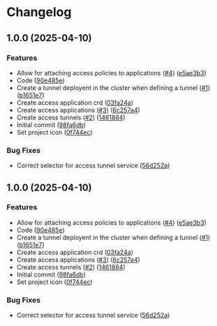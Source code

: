 # Changelog

## 1.0.0 (2025-04-10)


### Features

* Allow for attaching access policies to applications ([#4](https://github.com/maxs-rose/Cloudflare-Operator/issues/4)) ([e5ae3b3](https://github.com/maxs-rose/Cloudflare-Operator/commit/e5ae3b3f2dfa25f90b03dee25b041eb4300e6cf4))
* Code ([90e485e](https://github.com/maxs-rose/Cloudflare-Operator/commit/90e485e4467f1d29c23136fe3528dbef31e2bb18))
* Create a tunnel deployent in the cluster when defining a tunnel ([#1](https://github.com/maxs-rose/Cloudflare-Operator/issues/1)) ([b1651e7](https://github.com/maxs-rose/Cloudflare-Operator/commit/b1651e710f556f4ba0cc289af2881a161407a3ea))
* Create access application crd ([03fa24a](https://github.com/maxs-rose/Cloudflare-Operator/commit/03fa24a29a0203fc2b171f3b23b3243525b986ba))
* Create access applications ([#3](https://github.com/maxs-rose/Cloudflare-Operator/issues/3)) ([6c257a4](https://github.com/maxs-rose/Cloudflare-Operator/commit/6c257a4bc31694da082a3c0b06f421c78439e80c))
* Create access tunnels ([#2](https://github.com/maxs-rose/Cloudflare-Operator/issues/2)) ([1461884](https://github.com/maxs-rose/Cloudflare-Operator/commit/1461884a6d866ed81917bb1c4a9c3b564f2bea7d))
* Initial commit ([98fa6db](https://github.com/maxs-rose/Cloudflare-Operator/commit/98fa6dbda6d52ac75c8f00255c133fdab151b080))
* Set project icon ([0f744ec](https://github.com/maxs-rose/Cloudflare-Operator/commit/0f744ecc2f0ba07db9e20eaa2274a0bad8b2da3a))


### Bug Fixes

* Correct selector for access tunnel service ([56d252a](https://github.com/maxs-rose/Cloudflare-Operator/commit/56d252a57493498faacb70e7fa1fd15d35b93d7e))

## 1.0.0 (2025-04-10)


### Features

* Allow for attaching access policies to applications ([#4](https://github.com/maxs-rose/Cloudflare-Operator/issues/4)) ([e5ae3b3](https://github.com/maxs-rose/Cloudflare-Operator/commit/e5ae3b3f2dfa25f90b03dee25b041eb4300e6cf4))
* Code ([90e485e](https://github.com/maxs-rose/Cloudflare-Operator/commit/90e485e4467f1d29c23136fe3528dbef31e2bb18))
* Create a tunnel deployent in the cluster when defining a tunnel ([#1](https://github.com/maxs-rose/Cloudflare-Operator/issues/1)) ([b1651e7](https://github.com/maxs-rose/Cloudflare-Operator/commit/b1651e710f556f4ba0cc289af2881a161407a3ea))
* Create access application crd ([03fa24a](https://github.com/maxs-rose/Cloudflare-Operator/commit/03fa24a29a0203fc2b171f3b23b3243525b986ba))
* Create access applications ([#3](https://github.com/maxs-rose/Cloudflare-Operator/issues/3)) ([6c257a4](https://github.com/maxs-rose/Cloudflare-Operator/commit/6c257a4bc31694da082a3c0b06f421c78439e80c))
* Create access tunnels ([#2](https://github.com/maxs-rose/Cloudflare-Operator/issues/2)) ([1461884](https://github.com/maxs-rose/Cloudflare-Operator/commit/1461884a6d866ed81917bb1c4a9c3b564f2bea7d))
* Initial commit ([98fa6db](https://github.com/maxs-rose/Cloudflare-Operator/commit/98fa6dbda6d52ac75c8f00255c133fdab151b080))
* Set project icon ([0f744ec](https://github.com/maxs-rose/Cloudflare-Operator/commit/0f744ecc2f0ba07db9e20eaa2274a0bad8b2da3a))


### Bug Fixes

* Correct selector for access tunnel service ([56d252a](https://github.com/maxs-rose/Cloudflare-Operator/commit/56d252a57493498faacb70e7fa1fd15d35b93d7e))
